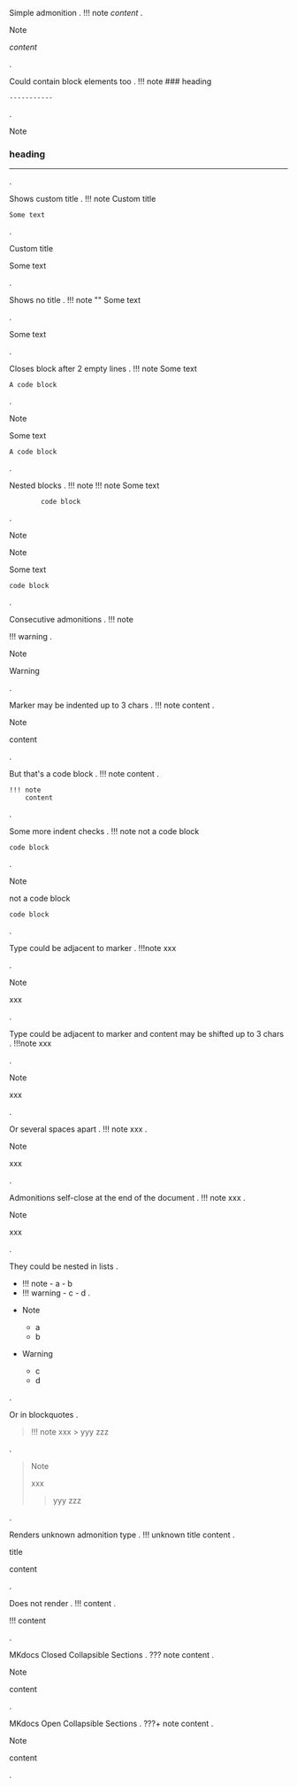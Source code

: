 
Simple admonition
.
!!! note
    *content*
.
<div class="admonition note">
<p class="admonition-title">Note</p>
<p><em>content</em></p>
</div>
.


Could contain block elements too
.
!!! note
    ### heading

    -----------

.
<div class="admonition note">
<p class="admonition-title">Note</p>
<h3>heading</h3>
<hr>
</div>
.


Shows custom title
.
!!! note Custom title

    Some text

.
<div class="admonition note">
<p class="admonition-title">Custom title</p>
<p>Some text</p>
</div>
.


Shows no title
.
!!! note ""
    Some text

.
<div class="admonition note">
<p>Some text</p>
</div>
.


Closes block after 2 empty lines
.
!!! note 
    Some text


    A code block
.
<div class="admonition note">
<p class="admonition-title">Note</p>
<p>Some text</p>
</div>
<pre><code>A code block
</code></pre>
.


Nested blocks
.
!!! note
    !!! note
        Some text
            
            code block
.
<div class="admonition note">
<p class="admonition-title">Note</p>
<div class="admonition note">
<p class="admonition-title">Note</p>
<p>Some text</p>
<pre><code>code block
</code></pre>
</div>
</div>
.


Consecutive admonitions
.
!!! note

!!! warning
.
<div class="admonition note">
<p class="admonition-title">Note</p>
</div>
<div class="admonition warning">
<p class="admonition-title">Warning</p>
</div>
.


Marker may be indented up to 3 chars
.
   !!! note
       content
.
<div class="admonition note">
<p class="admonition-title">Note</p>
<p>content</p>
</div>
.


But that's a code block
.
    !!! note
        content
.
<pre><code>!!! note
    content
</code></pre>
.


Some more indent checks
.
  !!! note
   not a code block

    code block
.
<div class="admonition note">
<p class="admonition-title">Note</p>
</div>
<p>not a code block</p>
<pre><code>code block
</code></pre>
.


Type could be adjacent to marker 
.
!!!note
   xxx

.
<div class="admonition note">
<p class="admonition-title">Note</p>
<p>xxx</p>
</div>
.


Type could be adjacent to marker and content may be shifted up to 3 chars
.
!!!note
      xxx

.
<div class="admonition note">
<p class="admonition-title">Note</p>
<p>xxx</p>
</div>
.


Or several spaces apart
.
!!!     note
        xxx
.
<div class="admonition note">
<p class="admonition-title">Note</p>
<p>xxx</p>
</div>
.


Admonitions self-close at the end of the document
.
!!! note
    xxx
.
<div class="admonition note">
<p class="admonition-title">Note</p>
<p>xxx</p>
</div>
.


They could be nested in lists
.
- !!! note
      - a
      - b
- !!! warning
      - c
      - d
.
<ul>
<li>
<div class="admonition note">
<p class="admonition-title">Note</p>
<ul>
<li>a</li>
<li>b</li>
</ul>
</div>
</li>
<li>
<div class="admonition warning">
<p class="admonition-title">Warning</p>
<ul>
<li>c</li>
<li>d</li>
</ul>
</div>
</li>
</ul>
.


Or in blockquotes
.
> !!! note
>     xxx
>     > yyy
>     zzz
>
.
<blockquote>
<div class="admonition note">
<p class="admonition-title">Note</p>
<p>xxx</p>
<blockquote>
<p>yyy
zzz</p>
</blockquote>
</div>
</blockquote>
.


Renders unknown admonition type 
.
!!! unknown title
    content
.
<div class="admonition unknown">
<p class="admonition-title">title</p>
<p>content</p>
</div>
.


Does not render
.
!!!
    content
.
<p>!!!
content</p>
.



MKdocs Closed Collapsible Sections
.
??? note
    content
.
<div class="admonition note is-collapsible collapsible-closed">
<p class="admonition-title">Note</p>
<p>content</p>
</div>
.


MKdocs Open Collapsible Sections
.
???+ note
    content
.
<div class="admonition note is-collapsible collapsible-open">
<p class="admonition-title">Note</p>
<p>content</p>
</div>
.
